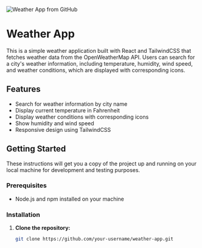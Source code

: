 ![Weather App from GitHub](https://github.com/user-attachments/assets/74c3910e-1260-4beb-9319-ab9400ba29cd)

# Weather App

This is a simple weather application built with React and TailwindCSS that fetches weather data from the OpenWeatherMap API. Users can search for a city's weather information, including temperature, humidity, wind speed, and weather conditions, which are displayed with corresponding icons.

## Features

- Search for weather information by city name
- Display current temperature in Fahrenheit
- Display weather conditions with corresponding icons
- Show humidity and wind speed
- Responsive design using TailwindCSS

## Getting Started

These instructions will get you a copy of the project up and running on your local machine for development and testing purposes.

### Prerequisites

- Node.js and npm installed on your machine

### Installation

1. **Clone the repository:**

   ```bash
   git clone https://github.com/your-username/weather-app.git
